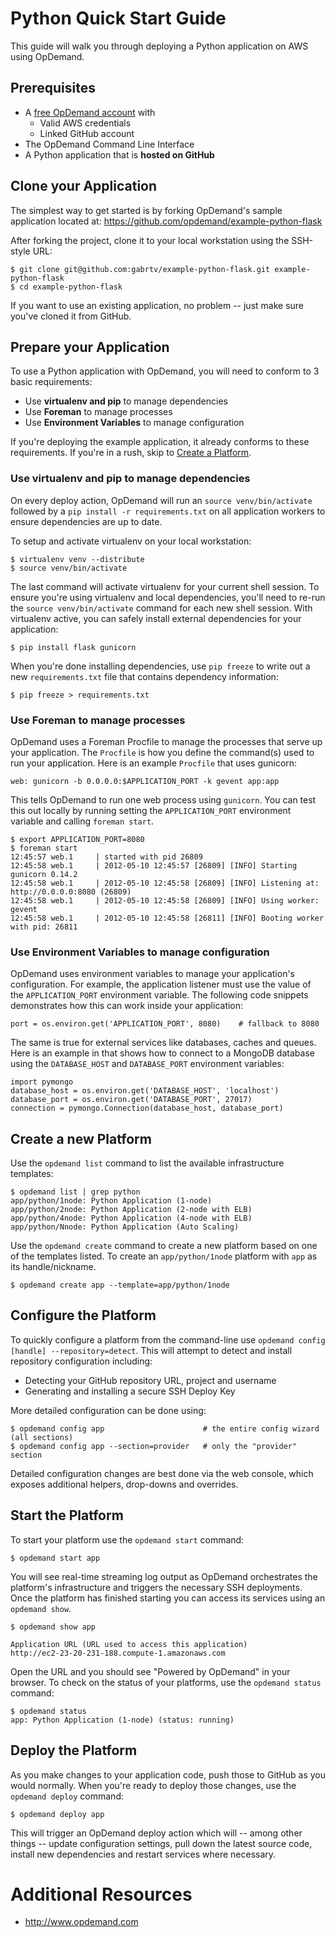 Python Quick Start Guide
========================

This guide will walk you through deploying a Python application on AWS using OpDemand.

Prerequisites
--------------
* A [free OpDemand account](https://app.opdemand.com/signup) with
  * Valid AWS credentials
  * Linked GitHub account
* The OpDemand Command Line Interface
* A Python application that is **hosted on GitHub**

Clone your Application
----------------------
The simplest way to get started is by forking OpDemand's sample application located at:
<https://github.com/opdemand/example-python-flask>

After forking the project, clone it to your local workstation using the SSH-style URL:

    $ git clone git@github.com:gabrtv/example-python-flask.git example-python-flask
    $ cd example-python-flask

If you want to use an existing application, no problem -- just make sure you've cloned it from GitHub.

Prepare your Application
------------------------
To use a Python application with OpDemand, you will need to conform to 3 basic requirements:

 * Use **virtualenv and pip** to manage dependencies
 * Use **Foreman** to manage processes
 * Use **Environment Variables** to manage configuration

If you're deploying the example application, it already conforms to these requirements.  If you're in a rush, skip to [Create a Platform](#create).

### Use virtualenv and pip to manage dependencies

On every deploy action, OpDemand will run an `source venv/bin/activate` followed by a `pip install -r requirements.txt` on all application workers to ensure dependencies are up to date.  

To setup and activate virtualenv on your local workstation:

    $ virtualenv venv --distribute
    $ source venv/bin/activate

The last command will activate virtualenv for your current shell session.  To ensure you're using virtualenv and local dependencies, you'll need to re-run the `source venv/bin/activate` command for each new shell session.  With virtualenv active, you can safely install external dependencies for your application:

    $ pip install flask gunicorn

When you're done installing dependencies, use `pip freeze` to write out a new `requirements.txt` file that contains dependency information:

    $ pip freeze > requirements.txt

### Use Foreman to manage processes

OpDemand uses a Foreman Procfile to manage the processes that serve up your application.  The `Procfile` is how you define the command(s) used to run your application.  Here is an example `Procfile` that uses gunicorn:

	web: gunicorn -b 0.0.0.0:$APPLICATION_PORT -k gevent app:app

This tells OpDemand to run one web process using `gunicorn`.  You can test this out locally by running setting the `APPLICATION_PORT` environment variable and calling `foreman start`.

    $ export APPLICATION_PORT=8080
	$ foreman start
    12:45:57 web.1     | started with pid 26809
    12:45:58 web.1     | 2012-05-10 12:45:57 [26809] [INFO] Starting gunicorn 0.14.2
    12:45:58 web.1     | 2012-05-10 12:45:58 [26809] [INFO] Listening at: http://0.0.0.0:8080 (26809)
    12:45:58 web.1     | 2012-05-10 12:45:58 [26809] [INFO] Using worker: gevent
    12:45:58 web.1     | 2012-05-10 12:45:58 [26811] [INFO] Booting worker with pid: 26811
    
### Use Environment Variables to manage configuration

OpDemand uses environment variables to manage your application's configuration.  For example, the application listener must use the value of the `APPLICATION_PORT` environment variable.  The following code snippets demonstrates how this can work inside your application:

	port = os.environ.get('APPLICATION_PORT', 8080)    # fallback to 8080

The same is true for external services like databases, caches and queues.  Here is an example in that shows how to connect to a MongoDB database using the `DATABASE_HOST` and `DATABASE_PORT` environment variables:

    import pymongo
    database_host = os.environ.get('DATABASE_HOST', 'localhost')
    database_port = os.environ.get('DATABASE_PORT', 27017)
    connection = pymongo.Connection(database_host, database_port)

Create a new Platform
---------------------
Use the `opdemand list` command to list the available infrastructure templates:

	$ opdemand list | grep python
    app/python/1node: Python Application (1-node)
    app/python/2node: Python Application (2-node with ELB)
    app/python/4node: Python Application (4-node with ELB)
    app/python/Nnode: Python Application (Auto Scaling)

Use the `opdemand create` command to create a new platform based on one of the templates listed.  To create an `app/python/1node` platform with `app` as its handle/nickname.

	$ opdemand create app --template=app/python/1node

Configure the Platform
----------------------
To quickly configure a platform from the command-line use `opdemand config [handle] --repository=detect`.  This will attempt to detect and install repository configuration including:

* Detecting your GitHub repository URL, project and username
* Generating and installing a secure SSH Deploy Key

More detailed configuration can be done using:

	$ opdemand config app					   # the entire config wizard (all sections)
	$ opdemand config app --section=provider   # only the "provider" section

Detailed configuration changes are best done via the web console, which exposes additional helpers, drop-downs and overrides.

Start the Platform
------------------
To start your platform use the `opdemand start` command:

	$ opdemand start app
	
You will see real-time streaming log output as OpDemand orchestrates the platform's infrastructure and triggers the necessary SSH deployments.  Once the platform has finished starting you can access its services using an `opdemand show`.

    $ opdemand show app

	Application URL (URL used to access this application)
	http://ec2-23-20-231-188.compute-1.amazonaws.com

Open the URL and you should see "Powered by OpDemand" in your browser.  To check on the status of your platforms, use the `opdemand status` command:

	$ opdemand status
	app: Python Application (1-node) (status: running)

Deploy the Platform
----------------------
As you make changes to your application code, push those to GitHub as you would normally.  When you're ready to deploy those changes, use the `opdemand deploy` command:

	$ opdemand deploy app

This will trigger an OpDemand deploy action which will -- among other things -- update configuration settings, pull down the latest source code, install new dependencies and restart services where necessary.


Additional Resources
====================
* <http://www.opdemand.com>

